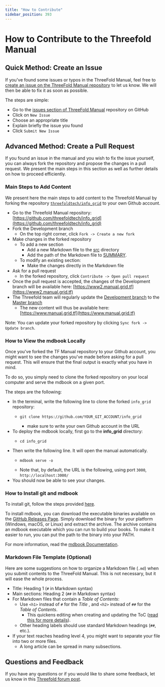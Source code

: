 ```yaml
---
title: "How to Contribute"
sidebar_position: 393
---
```


<h1> How to Contribute to the Threefold Manual </h1>



## Quick Method: Create an Issue

If you've found some issues or typos in the ThreeFold Manual, feel free to [create an issue on the ThreeFold Manual repository](https://github.com/threefoldtech/info_grid/issues) to let us know. We will then be able to fix it as soon as possible.

The steps are simple:

* Go to the [issues section of ThreeFold Manual](https://github.com/threefoldtech/info_grid/issues) repository on GitHub
* Click on `New Issue`
* Choose an appropriate title
* Explain briefly the issue you found
* Click `Submit New Issue`



## Advanced Method: Create a Pull Request

If you found an issue in the manual and you wish to fix the issue yourself, you can always fork the repository and propose the changes in a pull request. We present the main steps in this section as well as further details on how to proceed efficiently.



### Main Steps to Add Content



We present here the main steps to add content to the Threefold Manual by forking the repository [`threefoldtech/info_grid`](https://github.com/threefoldtech/info_grid) to your own Github account.

* Go to the Threefold Manual repository: [https://github.com/threefoldtech/info_grid](https://github.com/threefoldtech/info_grid)
* Fork the Development branch
  * On the top right corner, click `Fork -> Create a new fork`
* Make changes in the forked repository
   * To add a new section
      * Add a new Markdown file to the [src](https://github.com/threefoldtech/info_grid/blob/development/src) directory
      * Add the path of the Markdown file to [SUMMARY](https://github.com/threefoldtech/info_grid/blob/development/src/SUMMARY.md).
   * To modify an existing section:
     * Make the changes directly in the Markdown file
* Ask for a pull request
  * In the forked repository, click `Contribute -> Open pull request`
* Once the pull request is accepted, the changes of the Development branch will be available here: [https://www2.manual.grid.tf](https://www2.manual.grid.tf)
* The Threefold team will regularly update the [Development branch](https://github.com/threefoldtech/info_grid) to the [Master branch](https://github.com/threefoldtech/info_grid/tree/master)
   * The new content will thus be available here: [https://www.manual.grid.tf](https://www.manual.grid.tf)

Note: You can update your forked repository by clicking `Sync fork -> Update branch`.



### How to View the mdbook Locally



Once you've forked the TF Manual repository to your Github account, you might want to see the changes you've made before asking for a pull request. This will ensure that the final output is exactly what you have in mind.

To do so, you simply need to clone the forked repository on your local computer and serve the mdbook on a given port.

The steps are the following:

* In the terminal, write the following line to clone the forked `info_grid` repository:
  * ```
    git clone https://github.com/YOUR_GIT_ACCOUNT/info_grid
    ```
    * make sure to write your own Github account in the URL
* To deploy the mdbook locally, first go to the **info_grid** directory:
  * ```
    cd info_grid
    ```
* Then write the following line. It will open the manual automatically.
  * ```
    mdbook serve -o
    ```
  * Note that, by default, the URL is the following, using port `3000`, `http://localhost:3000/`
* You should now be able to see your changes.



### How to Install git and mdbook



To install git, follow the steps provided [here](https://github.com/git-guides/install-git).

To install mdbook, you can download the executable binaries available on the [GitHub Releases Page](https://github.com/rust-lang/mdBook/releases). Simply download the binary for your platform (Windows, macOS, or Linux) and extract the archive. The archive contains an mdbook executable which you can run to build your books. To make it easier to run, you can put the path to the binary into your PATH.

For more information, read the [mdbook Documentation](https://rust-lang.github.io/mdBook/guide/installation.html).



### Markdown File Template (Optional)



Here are some suggestions on how to organize a Markdown file (`.md`) when you submit contents to the ThreeFold Manual. This is not necessary, but it will ease the whole process.

* Title: Heading 1 (`#` in Markdown syntax)
* Main sections: Heading 2 (`##` in Markdown syntax)
* For Markdown files that contain a *Table of Contents*: 
   * Use `<h1>` instead of `#` for the _Title_ , and `<h2>` instead of `##` for the _Table of Contents_.
      * This quickens editing when creating and updating the ToC ([read this for more details](https://marketplace.visualstudio.com/items?itemName=yzhang.markdown-all-in-one#table-of-contents)).
   * Other heading labels should use standard Markdown headings (`##`, etc.).
* If your text reaches heading level 4, you might want to separate your file into two or more files.
   *  A long article can be spread in many subsections.



## Questions and Feedback

If you have any questions or if you would like to share some feedback, let us know in this [Threefold forum post](https://forum.threefold.io/t/new-grid-manual/3783).